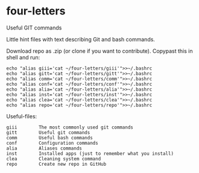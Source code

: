 # four-letters

Useful GIT commands

Little hint files with text describing Git and bash commands.

Download repo as .zip (or clone if you want to contribute).
Copypast this in shell and run:

	echo "alias giii='cat ~/four-letters/giii'">>~/.bashrc 
	echo "alias gitt='cat ~/four-letters/gitt'">>~/.bashrc
	echo "alias comm='cat ~/four-letters/comm'">>~/.bashrc
	echo "alias conf='cat ~/four-letters/conf'">>~/.bashrc
	echo "alias alia='cat ~/four-letters/alia'">>~/.bashrc
	echo "alias inst='cat ~/four-letters/inst'">>~/.bashrc
	echo "alias clea='cat ~/four-letters/clea'">>~/.bashrc
	echo "alias repo='cat ~/four-letters/repo'">>~/.bashrc

Useful-files:

	giii		The most commonly used git commands
	gitt		Useful git commands
	comm		Useful bash commands
	conf		Configuration commands
	alia		Aliases commands
	inst		Installed apps (just to remember what you install)
	clea		Cleaning system command
	repo		Create new repo in GitHub
